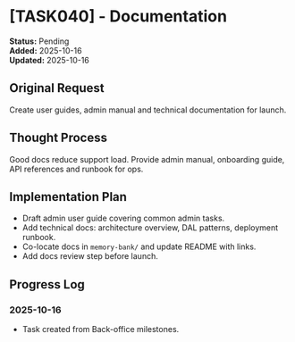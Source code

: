 # [TASK040] - Documentation

**Status:** Pending  
**Added:** 2025-10-16  
**Updated:** 2025-10-16

## Original Request

Create user guides, admin manual and technical documentation for launch.

## Thought Process

Good docs reduce support load. Provide admin manual, onboarding guide, API references and runbook for ops.

## Implementation Plan

- Draft admin user guide covering common admin tasks.
- Add technical docs: architecture overview, DAL patterns, deployment runbook.
- Co-locate docs in `memory-bank/` and update README with links.
- Add docs review step before launch.

## Progress Log

### 2025-10-16

- Task created from Back-office milestones.
